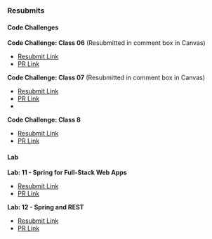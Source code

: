 ### Resubmits

#### Code Challenges

**Code Challenge: Class 06** (Resubmitted in comment box in Canvas)
  - [Resubmit Link](https://canvas.instructure.com/courses/1788625/assignments/13279447/submissions/24933294)
  - [PR Link](https://github.com/martinpapacodes/data-structures-and-algorithms/pull/23)

**Code Challenge: Class 07** (Resubmitted in comment box in Canvas)
 - [Resubmit Link](https://canvas.instructure.com/courses/1788625/assignments/13279448/submissions/24933294)
 - [PR Link](https://github.com/martinpapacodes/data-structures-and-algorithms/pull/24)
 - 
**Code Challenge: Class 8**
- [Resubmit Link](https://canvas.instructure.com/courses/1788625/assignments/13279449)
- [PR Link](https://github.com/martinpapacodes/data-structures-and-algorithms/pull/25)



#### Lab 
**Lab: 11 - Spring for Full-Stack Web Apps**
- [Resubmit Link](https://canvas.instructure.com/courses/1788625/assignments/13279354/submissions/24933294)
 - [PR Link](https://github.com/martinpapacodes/songr/pull/1)
 
**Lab: 12 - Spring and REST**
- [Resubmit Link](https://canvas.instructure.com/courses/1788625/assignments/13279355/submissions/24933294)
- [PR Link](https://github.com/martinpapacodes/songr/pull/2)
